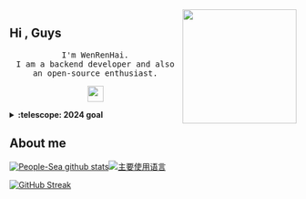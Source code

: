<img align='right' src='https://user-images.githubusercontent.com/5713670/87202985-820dcb80-c2b6-11ea-9f56-7ec461c497c3.gif' width='200'>

## Hi , Guys

<p align="center">
<samp>
  I'm WenRenHai.<br />
  I am a backend developer and also an open-source enthusiast.
</samp>
</p>

<p align="center">
<samp>
  <img src="https://user-images.githubusercontent.com/5679180/79618120-0daffb80-80be-11ea-819e-d2b0fa904d07.gif" width="28px">
</samp>
</p>

<details>
<summary><b>:telescope: 2024 goal</b></summary>
  Learn Golang and Java while participating in more open source projects
</details>


## About me
[![People-Sea github stats](https://github-readme-stats-git-masterorgs-github-readme-stats-team.vercel.app/api?username=People-Sea&include_orgs=true&hide_title=false&hide_border=true&show_icons=true&include_all_commits=true&line_height=20&bg_color=0,EC6C6C,FFD479,FFFC79,73FA79&theme=graywhite&locale=en)](https://github-readme-stats-git-masterorgs-github-readme-stats-team.vercel.app/api?username=People-Sea&include_orgs=true&hide_title=false&hide_border=true&show_icons=true&include_all_commits=true&line_height=20&bg_color=0,EC6C6C,FFD479,FFFC79,73FA79&theme=graywhite&locale=en)[![主要使用语言](https://github-readme-stats.vercel.app/api/top-langs/?username=People-Sea&hide_title=false&hide=c&hide_border=true&layout=compact&bg_color=0,73FA79,73FDFF,D783FF&theme=graywhite&locale=en)](https://github-readme-stats.vercel.app/api/top-langs/?username=People-Sea&hide_title=false&hide=c&hide_border=true&layout=compact&bg_color=0,73FA79,73FDFF,D783FF&theme=graywhite&locale=en)

[![GitHub Streak](https://streak-stats.demolab.com?user=People-Sea&theme=gruvbox&date_format=%5BY.%5Dn.j)](https://git.io/streak-stats)

